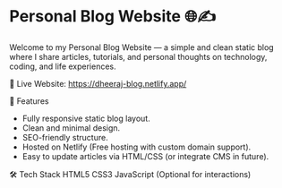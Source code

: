 # Personal Blog Website 🌐✍️
Welcome to my Personal Blog Website — a simple and clean static blog where I share articles, tutorials, and personal thoughts on technology, coding, and life experiences.

🔗 Live Website: https://dheeraj-blog.netlify.app/

📌 Features
- Fully responsive static blog layout.
- Clean and minimal design.
- SEO-friendly structure.
- Hosted on Netlify (Free hosting with custom domain support).
- Easy to update articles via HTML/CSS (or integrate CMS in future).

🛠️ Tech Stack
HTML5
CSS3
JavaScript (Optional for interactions)

